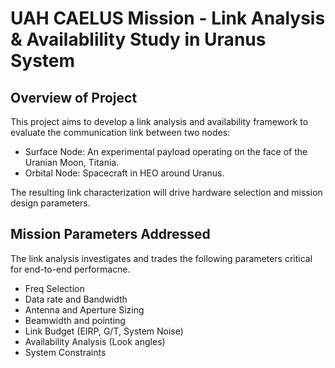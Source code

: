# UAH CAELUS Mission - Link Analysis & Availablility Study in Uranus System

## Overview of Project
This project aims to develop a link analysis and availability framework to evaluate the communication link between two nodes: 
  - Surface Node: An experimental payload operating on the face of the Uranian Moon, Titania.
  - Orbital Node: Spacecraft in HEO around Uranus.

The resulting link characterization will drive hardware selection and mission design parameters. 

## Mission Parameters Addressed
The link analysis investigates and trades the following parameters critical for end-to-end performacne.
- Freq Selection
- Data rate and Bandwidth
- Antenna and Aperture Sizing
- Beamwidth and pointing
- Link Budget (EIRP, G/T, System Noise)
- Availability Analysis (Look angles)
- System Constraints

